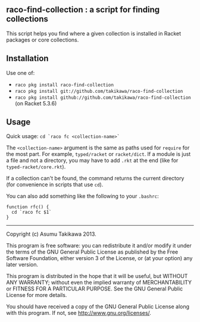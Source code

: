raco-find-collection : a script for finding collections
-------------------------------------------------------

This script helps you find where a given collection is
installed in Racket packages or core collections.

Installation
------------

Use one of:

  * `raco pkg install raco-find-collection`
  * `raco pkg install git://github.com/takikawa/raco-find-collection`
  * `raco pkg install github://github.com/takikawa/raco-find-collection` (on Racket 5.3.6)

Usage
-----

Quick usage: `` cd `raco fc <collection-name>` ``

The `<collection-name>` argument is the same as paths used
for `require` for the most part. For example, `typed/racket`
or `racket/dict`. If a module is just a file and not a
directory, you may have to add `.rkt` at the end (like
for `typed-racket/core.rkt`).

If a collection can't be found, the command returns the
current directory (for convenience in scripts that use `cd`).

You can also add something like the following to your `.bashrc`:

````
function rfc() {
  cd `raco fc $1`
}
````

---

Copyright (c) Asumu Takikawa 2013.

This program is free software: you can redistribute it and/or modify
it under the terms of the GNU General Public License as published by
the Free Software Foundation, either version 3 of the License, or
(at your option) any later version.

This program is distributed in the hope that it will be useful,
but WITHOUT ANY WARRANTY; without even the implied warranty of
MERCHANTABILITY or FITNESS FOR A PARTICULAR PURPOSE.  See the
GNU General Public License for more details.

You should have received a copy of the GNU General Public License
along with this program.  If not, see <http://www.gnu.org/licenses/>.
